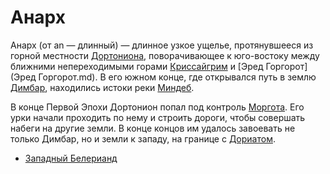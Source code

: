 # Анарх

Анарх (от an — длинный) — длинное узкое ущелье, протянувшееся из горной
местности [Дортониона](Дортонион.md), поворачивающее к юго-востоку между
ближними непереходимыми горами [Криссайгрим](Криссайгрим.md) и
[Эред Горгорот](Эред Горгорот.md). В его южном конце, где открывался путь в
землю [Димбар](Димбар.md), находились истоки реки [Миндеб](Реки/Миндеб.md).

В конце Первой Эпохи Дортонион попал под контроль
[Моргота](Личности/Моргот.md). Его урки начали проходить по нему и строить
дороги, чтобы совершать набеги на другие земли. В конце концов им удалось
завоевать не только Димбар, но и земли к западу, на границе с
[Дориатом](Дориат.md).


*   [Западный Белерианд](Западный%20Белерианд.md)
